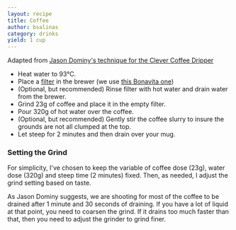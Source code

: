 ```yaml
---
layout: recipe
title: Coffee
author: bsalinas
category: drinks
yield: 1 cup
---
```

Adapted from [Jason Dominy's technique for the Clever Coffee Dripper](http://jasondominy.com/post/14694412076/how-i-brew-with-the-clever-dripper-the-video)

* Heat water to 93°C.
* Place a [filter](http://www.amazon.com/dp/B001E5E0OC) in the brewer (we use [this Bonavita one](http://www.amazon.com/dp/B00MFJX7P4/))
* (Optional, but recommended) Rinse filter with hot water and drain water from the brewer.
* Grind 23g of coffee and place it in the empty filter.
* Pour 320g of hot water over the coffee.
* (Optional, but recommended) Gently stir the coffee slurry to insure the grounds are not all clumped at the top.
* Let steep for 2 minutes and then drain over your mug.


### Setting the Grind
For simplicity, I've chosen to keep the variable of coffee dose (23g), water dose (320g) and steep time (2 minutes) fixed. Then, as needed, I adjust the grind setting based on taste. 

As Jason Dominy suggests, we are shooting for most of the coffee to be drained after 1 minute and 30 seconds of draining. If you have a lot of liquid at that point, you need to coarsen the grind. If it drains too much faster than that, then you need to adjust the grinder to grind finer.